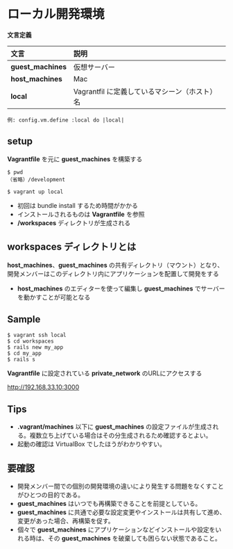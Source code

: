 # ローカル開発環境


**文言定義**

|文言|説明|
|:--|:--|
|**guest_machines**|仮想サーバー|
|**host_machines**|Mac|
|**local**|Vagrantfil に定義しているマシーン（ホスト）名|

```
例: config.vm.define :local do |local|
```




## setup

**Vagrantfile** を元に **guest_machines** を構築する

```
$ pwd
（省略）/development

$ vagrant up local
```

* 初回は bundle install するため時間がかかる
* インストールされるものは **Vagrantfile** を参照
* **/workspaces** ディレクトリが生成される





## workspaces ディレクトリとは

**host_machines**、**guest_machines** の共有ディレクトリ（マウント）となり、開発メンバーはこのディレクトリ内にアプリケーションを配置して開発をする

* **host_machines** のエディターを使って編集し **guest_machines** でサーバーを動かすことが可能となる





## Sample

```
$ vagrant ssh local
$ cd workspaces
$ rails new my_app
$ cd my_app
$ rails s
```

**Vagrantfile** に設定されている **private_network** のURLにアクセスする

http://192.168.33.10:3000



## Tips

* **.vagrant/machines** 以下に **guest_machines** の設定ファイルが生成される。複数立ち上げている場合はその分生成されるため確認するとよい。
* 起動の確認は VirtualBox でしたほうがわかりやすい。



## 要確認
* 開発メンバー間での個別の開発環境の違いにより発生する問題をなくすことがひとつの目的である。
* **guest_machines** はいつでも再構築できることを前提としている。
* **guest_machines** に共通で必要な設定変更やインストールは共有して進め、変更があった場合、再構築を促す。
* 個々で **guest_machines** にアプリケーションなどインストールや設定をいれる時は、その **guest_machines** を破棄しても困らない状態であること。
